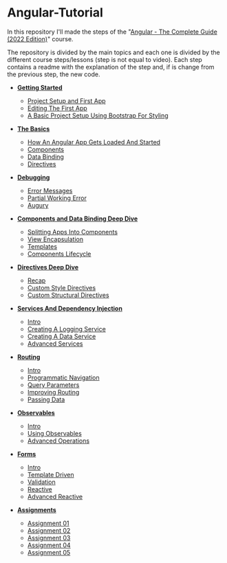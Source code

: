 # Angular-Tutorial
In this repository I'll made the steps of the 
"[Angular - The Complete Guide (2022 Edition)](https://www.udemy.com/the-complete-guide-to-angular-2/)" course.

The repository is divided by the main topics and
each one is divided by the different course steps/lessons (step is not equal to video).
Each step contains a readme with the explanation of the step and,
if is change from the previous step, the new code.

- [**Getting Started**](./00%20-%20Getting%20Started/readme.md)
    - [Project Setup and First App](./00%20-%20Getting%20Started/readme.md#project-setup-and-first-app)
    - [Editing The First App](./00%20-%20Getting%20Started/readme.md#editing-the-first-app)
    - [A Basic Project Setup Using Bootstrap For Styling](./00%20-%20Getting%20Started/readme.md#a-basic-project-setup-using-bootstrap-for-styling)
- [**The Basics**](./01%20-%20The%20Basics/readme.md)
    - [How An Angular App Gets Loaded And Started](./01%20-%20The%20Basics/readme.md#how-an-angular-app-gets-loaded-and-started)
    - [Components](./01%20-%20The%20Basics/readme.md#components)
    - [Data Binding](./01%20-%20The%20Basics/readme.md#data-binding)
    - [Directives](./01%20-%20The%20Basics/readme.md#directives)
- [**Debugging**](./02%20-%20Debugging/readme.md)
    - [Error Messages](./02%20-%20Debugging/readme.md#error-messages)
    - [Partial Working Error](./02%20-%20Debugging/readme.md#partial-working-error)
    - [Augury](./02%20-%20Debugging/readme.md#augury)
- [**Components and Data Binding Deep Dive**](./03%20-%20Components%20and%20Databinding%20Deep%20Dive/readme.md)
    - [Splitting Apps Into Components](./03%20-%20Components%20and%20Databinding%20Deep%20Dive/readme.md#splitting-apps-into-components)
    - [View Encapsulation](./03%20-%20Components%20and%20Databinding%20Deep%20Dive/readme.md#view-incapsulation)
    - [Templates](./03%20-%20Components%20and%20Databinding%20Deep%20Dive/readme.md#templates)
    - [Components Lifecycle](./03%20-%20Components%20and%20Databinding%20Deep%20Dive/readme.md#components-lifecycle)
- [**Directives Deep Dive**](./04%20-%20Directives%20Deep%20Dive/readme.md)
    - [Recap](./04%20-%20Directives%20Deep%20Dive/readme.md#recap)
    - [Custom Style Directives](./04%20-%20Directives%20Deep%20Dive/readme.md#custom-style-directives)
    - [Custom Structural Directives](./04%20-%20Directives%20Deep%20Dive/readme.md#custom-structural-directives)
- [**Services And Dependency Injection**](./05%20-%20Services%20And%20Dependency%20Injection/readme.md)
    - [Intro](./05%20-%20Services%20And%20Dependency%20Injection/readme.md#intro)
    - [Creating A Logging Service](./05%20-%20Services%20And%20Dependency%20Injection/readme.md#creating-a-logging-service)
    - [Creating A Data Service](./05%20-%20Services%20And%20Dependency%20Injection/readme.md#creating-a-data-service)
    - [Advanced Services](./05%20-%20Services%20And%20Dependency%20Injection/readme.md#advanced-services)
- [**Routing**](./06%20-%20Routing/readme.md)
    - [Intro](./06%20-%20Routing/readme.md#intro)
    - [Programmatic Navigation](./06%20-%20Routing/readme.md#programmatic-navigation)
    - [Query Parameters](./06%20-%20Routing/readme.md#query-parameters)
    - [Improving Routing](./06%20-%20Routing/readme.md#improving-routing)
    - [Passing Data](./06%20-%20Routing/readme.md#passing-data)
- [**Observables**](./07%20-%20Observables/readme.md)
    - [Intro](./07%20-%20Observables/readme.md#intro)
    - [Using Observables](./07%20-%20Observables/readme.md#using-observables)
    - [Advanced Operations](./07%20-%20Observables/readme.md#advanced-operations)
- [**Forms**](./08%20-%20Forms/readme.md)
    - [Intro](./08%20-%20Forms/readme.md#intro)
    - [Template Driven](./08%20-%20Forms/readme.md#template-driven)
    - [Validation](./08%20-%20Forms/readme.md#validation)
    - [Reactive](./08%20-%20Forms/readme.md#reactive)
    - [Advanced Reactive](./08%20-%20Forms/readme.md#advanced-reactive)

- [**Assignments**](./99%20-%20Assignments/readme.md)
    - [Assignment 01](./99%20-%20Assignments/readme.md#assignment-01)
    - [Assignment 02](./99%20-%20Assignments/readme.md#assignment-02)
    - [Assignment 03](./99%20-%20Assignments/readme.md#assignment-03)
    - [Assignment 04](./99%20-%20Assignments/readme.md#assignment-04)
    - [Assignment 05](./99%20-%20Assignments/readme.md#assignment-05)

